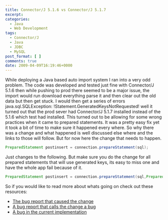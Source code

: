 ```yaml
---
title: Connector/J 5.1.6 vs Connector/J 5.1.7
excerpt:
categories:
  - Java
  - Web Development
tags:
  - Connector/J
  - Java
  - JDBC
  - MySQL
post_format: [ ]
comments: true
date: 2009-04-09T16:19:46+0000
---
```

While deploying a Java based auto import system I ran into a very odd problem. The code was developed and tested just fine with Connector/J 5.1.6 then while pushing to prod there seemed to be a major issue, the import would run download everything parse it and then clear out the old data but then get stuck. I would then get a series of errors java.sql.SQLException: !Statement.GeneratedKeysNotRequested! well it turned out that the prod sever had Connector/J 5.1.7 installed instead of the 5.1.6 which test had installed. This turned out to be allowing for some wrong practices when it came to prepared statements. It was a pretty easy fix yet it took a bit of time to make sure it happened every where. So why there was a change and what happened is well discussed else where and the links to those will follow. But for now here the change that needs to happen.


``` java
PreparedStatement postinsert = connection.prepareStatement(sql);
```

Just changes to the following. But make sure you do the change for all prepared statements that will use generated keys, its easy to miss one and have the whole app fail because of it.

``` java
PreparedStatement postinsert = connection.prepareStatement(sql,PreparedStatement.RETURN_GENERATED_KEYS);
```

So if you would like to read more about whats going on check out these resources:

*   [The bug report that caused the change][1]
*   [A bug report that calls the change a bug][2]
*   [A bug in the current implementation][3]

 [1]: http://bugs.mysql.com/bug.php?id=34185
 [2]: http://bugs.mysql.com/bug.php?id=41448
 [3]: http://groups.google.com/group/persevere-framework/browse_thread/thread/8c9ea080a1bf9e65
